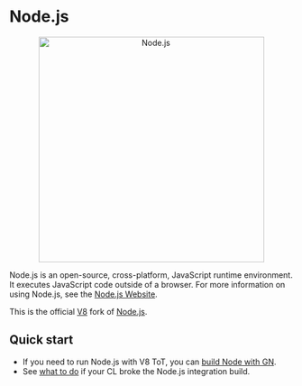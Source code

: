 # Node.js

<!--lint disable no-literal-urls-->
<p align="center">
  <a href="https://nodejs.org/">
    <img
      alt="Node.js"
      src="https://nodejs.org/static/images/logo-light.svg"
      width="400"
    />
  </a>
</p>

Node.js is an open-source, cross-platform, JavaScript runtime environment. It
executes JavaScript code outside of a browser. For more information on using
Node.js, see the [Node.js Website](https://nodejs.org/en/).

This is the official [V8](https://github.com/v8/v8/wiki) fork of [Node.js](https://github.com/nodejs/node).

## Quick start

*   If you need to run Node.js with V8 ToT, you can
    [build Node with GN](https://chromium.googlesource.com/v8/node-ci/).
*   See [what to do](https://v8.dev/docs/node-integration) if your CL broke the
    Node.js integration build.


